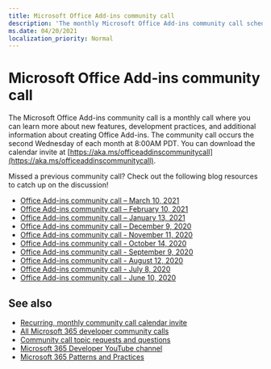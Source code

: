 ```yaml
---
title: Microsoft Office Add-ins community call
description: 'The monthly Microsoft Office Add-ins community call schedule and resources'
ms.date: 04/20/2021
localization_priority: Normal
---
```


# Microsoft Office Add-ins community call

The Microsoft Office Add-ins community call is a monthly call where you can learn more about new features, development practices, and additional information about creating Office Add-ins. The community call occurs the second Wednesday of each month at 8:00AM PDT. You can download the calendar invite at [https://aka.ms/officeaddinscommunitycall](https://aka.ms/officeaddinscommunitycall).

Missed a previous community call? Check out the following blog resources to catch up on the discussion!

- [Office Add-ins community call – March 10, 2021](https://techcommunity.microsoft.com/t5/microsoft-365-pnp-blog/office-add-ins-community-call-march-10-2021/ba-p/2205369)
- [Office Add-ins community call – February 10, 2021](https://developer.microsoft.com/en-us/office/blogs/office-add-ins-community-call-february-10-2021/)
- [Office Add-ins community call – January 13, 2021](https://developer.microsoft.com/en-us/office/blogs/office-add-ins-community-call-january-13-2021%e2%80%af/)
- [Office Add-ins community call – December 9, 2020](https://developer.microsoft.com/en-us/microsoft-365/blogs/office-add-ins-community-call-december-9-2020/)
- [Office Add-ins community call - November 11, 2020](https://developer.microsoft.com/office/blogs/office-add-ins-community-call-november-11-2020/)
- [Office Add-ins community call - October 14, 2020](https://developer.microsoft.com/office/blogs/office-add-ins-community-call-october-14-2020%E2%80%AF/)
- [Office Add-ins community call - September 9, 2020](https://developer.microsoft.com/office/blogs/office-add-ins-community-call-september-9-2020/)
- [Office Add-ins community call - August 12, 2020](https://developer.microsoft.com/office/blogs/office-add-ins-community-call-august-12-2020%E2%80%AF/)
- [Office Add-ins community call - July 8, 2020](https://developer.microsoft.com/office/blogs/office-add-ins-community-call-july-8-2020/)
- [Office Add-ins community call - June 10, 2020](https://developer.microsoft.com/office/blogs/office-add-ins-community-call-june-10-2020/)

## See also

- [Recurring, monthly community call calendar invite](https://aka.ms/officeaddinscommunitycall)
- [All Microsoft 365 developer community calls](https://aka.ms/M365DevCalls​)
- [Community call topic requests and questions](https://aka.ms/officeaddinsform)
- [Microsoft 365 Developer YouTube channel](https://aka.ms/OfficeDevYouTube)
- [Microsoft 365 Patterns and Practices](https://aka.ms/M365PnP)
